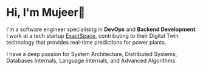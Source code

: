 # Hi, I'm Mujeer👋
I'm a software engineer specialising in **DevOps** and **Backend Development**. I work at a tech startup [ExactSpace](https://exactspace.co), contributing to their Digital Twin technology that provides real-time predictions for power plants.

I have a deep passion for System Architecture, Distributed Systems, Databases Internals, Language Internals, and Advanced Algorithms.
